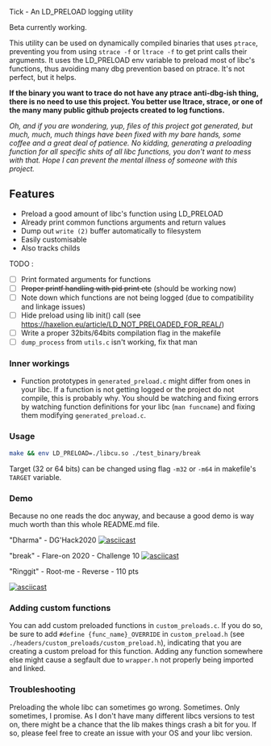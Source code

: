 Tick - An LD_PRELOAD logging utility

Beta currently working.

This utility can be used on dynamically compiled binaries that uses `ptrace`, preventing you from using `strace -f` or `ltrace -f` to get print calls their arguments. It uses the LD_PRELOAD env variable to preload most of libc's functions, thus avoiding many dbg prevention based on ptrace. It's not perfect, but it helps.

**If the binary you want to trace do not have any ptrace anti-dbg-ish thing, there is no need to use this project. You better use ltrace, strace, or one of the many many public github projects created to log functions.**

*Oh, and if you are wondering, yup, files of this project got generated, but much, much, much things have been fixed with my bare hands, some coffee and a great deal of patience. No kidding, generating a preloading function for all specific shits of all libc functions, you don't want to mess with that. Hope I can prevent the mental illness of someone with this project.*

## Features

 * Preload a good amount of libc's function using LD_PRELOAD
 * Already print common functions arguments and return values
 * Dump out `write (2)` buffer automatically to filesystem
 * Easily customisable
 * Also tracks childs

TODO : 
 - [ ] Print formated arguments for functions
 - [ ] ~~Proper printf handling with pid print etc~~ (should be working now)
 - [ ] Note down which functions are not being logged (due to compatibility and linkage issues)
 - [ ] Hide preload using lib init() call (see https://haxelion.eu/article/LD_NOT_PRELOADED_FOR_REAL/)
 - [ ] Write a proper 32bits/64bits compilation flag in the makefile
 - [ ] `dump_process` from `utils.c` isn't working, fix that man 

### Inner workings

* Function prototypes in `generated_preload.c` might differ from ones in your libc. If a function is not getting logged or the project do not compile, this is probably why. You should be watching and fixing errors by watching function definitions for your libc (`man funcname`) and fixing them modifying `generated_preload.c`.

### Usage

```bash
make && env LD_PRELOAD=./libcu.so ./test_binary/break
```

Target (32 or 64 bits) can be changed using flag `-m32` or `-m64` in makefile's `TARGET` variable.

### Demo

Because no one reads the doc anyway, and because a good demo is way much worth than this whole README.md file.

"Dharma" - DG'Hack2020
[![asciicast](https://asciinema.org/a/1KeaXypx0OBNLlTpZbvHsHZMK.svg)](https://asciinema.org/a/1KeaXypx0OBNLlTpZbvHsHZMK)

"break" - Flare-on 2020 - Challenge 10
[![asciicast](https://asciinema.org/a/TPZXu3pJvNtQGIPrYYWUZLeBD.svg)](https://asciinema.org/a/TPZXu3pJvNtQGIPrYYWUZLeBD)

"Ringgit" - Root-me - Reverse - 110 pts

[![asciicast](https://asciinema.org/a/vlewnOYfSF4VAfesm1wBWmNoA.svg)](https://asciinema.org/a/vlewnOYfSF4VAfesm1wBWmNoA)
### Adding custom functions

You can add custom preloaded functions in `custom_preloads.c`. If you do so, be sure to add `#define {func_name}_OVERRIDE` in `custom_preload.h` (see `./headers/custom_preloads/custom_preload.h`), indicating that you are creating a custom preload for this function.
Adding any function somewhere else might cause a segfault due to `wrapper.h` not properly being imported and linked.

### Troubleshooting

Preloading the whole libc can sometimes go wrong. Sometimes. Only sometimes, I promise.
As I don't have many different libcs versions to test on, there might be a chance that the lib makes things crash a bit for you. If so, please feel free to create an issue with your OS and your libc version.


